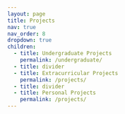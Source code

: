 ```yaml
---
layout: page
title: Projects
nav: true
nav_order: 8
dropdown: true
children:
  - title: Undergraduate Projects
    permalink: /undergraduate/
  - title: divider
  - title: Extracurricular Projects
    permalink: /projects/
  - title: divider
  - title: Personal Projects
    permalink: /projects/
---
```

